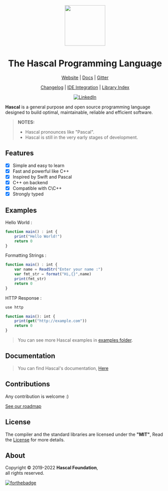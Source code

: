 
<div align="center">
  <img style="text-align:center" src="hascal-logo.png" height="128px" width="128px">


  # The Hascal Programming Language

  [Website](https://hascal.github.io) |
  [Docs](https://hascal.github.io/docs/) |
  [Gitter](https://gitter.im/hascal/community)

  [Changelog](docs/CHANGELOG.md) |
  [IDE Integration](docs/ide.md) |
  [Library Index](https://github.com/hascal/libs)

  [![LinkedIn](https://img.shields.io/badge/LinkedIn-0077B5?style=for-the-badge&logo=linkedin&logoColor=white)](https://LinkedIn.com/in/company/hascal-lang)
</div>

**Hascal** is a general purpose and open source programming language designed to build optimal, maintainable, reliable and efficient software.
> **NOTES:** 
> - Hascal pronounces like "Pascal".
> - Hascal is still in the very early stages of development.
## Features
- [x] Simple and easy to learn
- [x] Fast and powerful like C++
- [x] Inspired by Swift and Pascal
- [x] C++ on backend
- [x] Compatible with C\C++
- [x] Strongly typed

## Examples
Hello World :
```typescript
function main() : int {
    print("Hello World!")
    return 0
}
```

Formatting Strings :
```typescript
function main() : int {
    var name = ReadStr("Enter your name :")
    var fmt_str = format("Hi,{}",name)
    print(fmt_str)
    return 0
}
```

HTTP Response :
```typescript
use http

function main(): int {
    print(get("http://example.com"))
    return 0
}
```

> You can see more Hascal examples in [examples folder](https://github.com/hascal/hascal/tree/main/examples).

## Documentation
> You can find Hascal's documentation, [Here](https://hascal.github.io/docs)

## Contributions
Any contribution is welcome :)

[See our roadmap](docs/roadmap.md)

<!-- [![graph](https://contrib.rocks/image?repo=hascal/hascal)](https://github.com/hascal/hascal/graphs/contributors)
-->
## License
The compiler and the standard libraries are licensed under the **"MIT"**,
Read the [License](https://github.com/hascal/hascal/blob/main/LICENSE) for more details.

## About
Copyright © 2019-2022 **Hascal Foundation**, \
all rights reserved.

[![forthebadge](https://forthebadge.com/images/badges/built-with-love.svg)](https://forthebadge.com)
